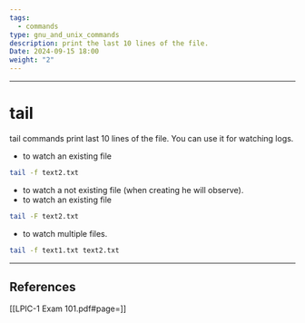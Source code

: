 ```yaml
---
tags:
  - commands
type: gnu_and_unix_commands
description: print the last 10 lines of the file.
Date: 2024-09-15 18:00
weight: "2"
---
```


___
# tail

tail commands print last 10 lines of the file.
You can use it for watching logs.

- to watch an existing file
```bash
tail -f text2.txt
```

- to watch a not existing file (when creating he will observe).
- to watch an existing file
```bash
tail -F text2.txt
```

- to watch multiple files.
```bash
tail -f text1.txt text2.txt
```
___
## References
[[LPIC-1 Exam 101.pdf#page=]]